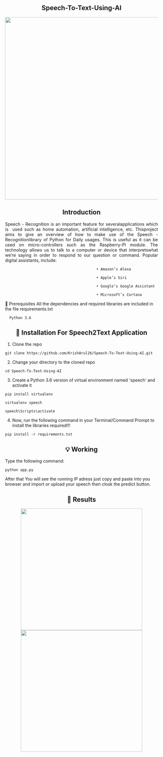 <h2 align="center"> Speech-To-Text-Using-AI</h2>

 <p align="center">
  <img width="600" src="https://user-images.githubusercontent.com/74568334/140285192-70217000-11a5-4561-8867-62f14ea07db6.png">
</p>

<h2 align="center"> Introduction </h2>

<p style= 'text-align: justify;'> Speech - Recognition is an important feature for severalapplications which is  used such as home automation, artificial intelligence, etc. Thisproject aims to give an overview of how to make use of the Speech - Recognitionlibrary of Python for Daily usages. This is useful as it can be used on micro-controllers such as the Raspberry-PI module. The technology allows us to talk to a computer or device that interpretswhat we’re saying in order to respond to our question or command.
                                              Popular digital assistants, include:
 
                                              •	Amazon’s Alexa
 
                                              •	Apple’s Siri
 
                                              •	Google’s Google Assistant
 
                                              •	Microsoft’s Cortana
 
</p>

<p style= 'text-align: justify;'> 
 
   🔑 Prerequisites
      All the dependencies and required libraries are included in the file requirements.txt

      Python 3.6
 
</p>


<h2 align="center"> 🚀 Installation For Speech2Text Application </h2>

1. Clone the repo

```
git clone https://github.com/KrishArul26/Speech-To-Text-Using-AI.git

```
2. Change your directory to the cloned repo

```
cd Speech-To-Text-Using-AI

```
3. Create a Python 3.6 version of virtual environment named 'speech' and activate it

```
pip install virtualenv

virtualenv speech

speech\Scripts\activate

```

4. Now, run the following command in your Terminal/Command Prompt to install the libraries required!!!

```
pip install -r requirements.txt

```

<h2 align="center"> 💡 Working </h2>

Type the following command:

```
python app.py

```
After that You will see the running IP adress just copy and paste into you browser and import or upload your speech then closk the predict button.

<h2 align="center"> 🔑 Results </h2>

 <p align="center">
  <img width="400" src="https://user-images.githubusercontent.com/74568334/140288758-8cecd7bd-13b0-4243-b847-971b6661bf86.png">
  <img width="400" src="https://user-images.githubusercontent.com/74568334/140288962-c13eb0fc-f0e8-44f9-a9f7-eaa823c61e63.png">
</p>




